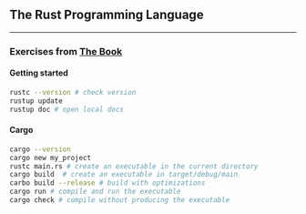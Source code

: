 ## The Rust Programming Language

__________________________________

### Exercises from [The Book](https://doc.rust-lang.org/book/)

#### Getting started
```bash
rustc --version # check version
rustup update
rustup doc # open local docs
```

#### Cargo
```bash
cargo --version
cargo new my_project
rustc main.rs # create an executable in the current directory
cargo build  # create an executable in target/debug/main
carbo build --release # build with optimizations
cargo run # compile and run the executable
cargo check # compile without producing the executable
```